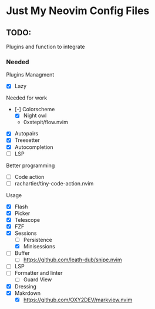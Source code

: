 # Just My Neovim Config Files

## TODO:

Plugins and function to integrate

### Needed

Plugins Managment

- [x] Lazy

Needed for work

- [-] Colorscheme
  - [x] Night owl
  - 0xstepit/flow.nvim
- [x] Autopairs
- [x] Treesetter
- [x] Autocompletion
- [ ] LSP

Better programming

- [ ] Code action
 - [ ] rachartier/tiny-code-action.nvim

Usage

- [x] Flash
- [x] Picker
- [x] Telescope
- [x] FZF
- [x] Sessions
  - [ ] Persistence
  - [x] Minisessions
- [ ] Buffer
  -  [ ] https://github.com/leath-dub/snipe.nvim
- [ ] LSP
- [ ] Formatter and linter
    - [ ] Guard
View

- [x] Dressing
- [x] Makrdown
  - [x] https://github.com/OXY2DEV/markview.nvim
